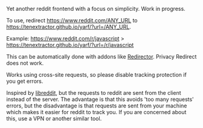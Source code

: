 Yet another reddit frontend with a focus on simplicity. Work in progress.

To use, redirect https://www.reddit.com/ANY_URL to https://tenextractor.github.io/yarf/?url=/ANY_URL.

Example: https://www.reddit.com/r/javascript > https://tenextractor.github.io/yarf/?url=/r/javascript

This can be automatically done with addons like [Redirector](https://github.com/einaregilsson/Redirector). Privacy Redirect does not work.

Works using cross-site requests, so please disable tracking protection if you get errors.

Inspired by [libreddit](https://github.com/libreddit/libreddit), but the requests to reddit are sent from the client instead of the server. The advantage is that this avoids 'too many requests' errors, but the disadvantage is that requests are sent from your machine which makes it easier for reddit to track you. If you are concerned about this, use a VPN or another similar tool.
